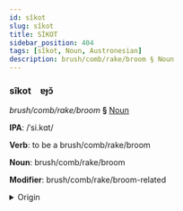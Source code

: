 ```yaml
---
id: sîkot
slug: sîkot
title: SİKOT
sidebar_position: 404
tags: [sîkot, Noun, Austronesian]
description: brush/comb/rake/broom § Noun
---
```


### sîkot&emsp;<span kind="abugida">ɐɟɔ̆</span>

*brush/comb/rake/broom* **§** [Noun](../../tags/Noun)

**IPA**: /ˈsi.kɑt/

**Verb**: to be a brush/comb/rake/broom

**Noun**: brush/comb/rake/broom

**Modifier**: brush/comb/rake/broom-related

<details>
    <summary>Origin</summary>
    Indonesian sikat [ˈsikat̚]<br/>
    <em>Austronesian Language Family</em>
</details>
